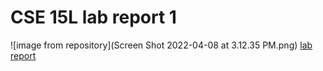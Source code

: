 # CSE 15L lab report 1
![image from repository](Screen Shot 2022-04-08 at 3.12.35 PM.png)
[lab report](lab-report-1-week-2.html)
